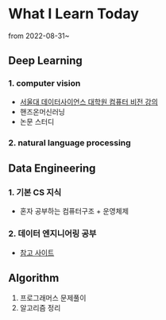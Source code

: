 # What I Learn Today

from 2022-08-31~

## Deep Learning


  ### 1. computer vision
  
   - [서울대 데이터사이언스 대학원 컴퓨터 비전 강의](https://www.youtube.com/playlist?list=PL0E_1UqNACXD5trR4II4ltJ0dBBt0ztTV)
   - 핸즈온머신러닝
   - 논문 스터디
     
     
  ### 2. natural language processing
  


## Data Engineering
  
  
  ### 1. 기본 CS 지식
  - 혼자 공부하는 컴퓨터구조 + 운영체제
  
  
  ### 2. 데이터 엔지니어링 공부
   - [참고 사이트](https://kadensungbincho.tistory.com/14)
  


## Algorithm
  1. 프로그래머스 문제풀이
  2. 알고리즘 정리
